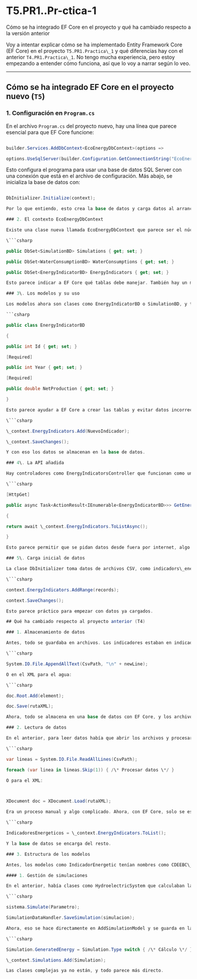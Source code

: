 # T5.PR1..Pr-ctica-1

 Cómo se ha integrado EF Core en el proyecto y qué ha cambiado respecto a la versión anterior

Voy a intentar explicar cómo se ha implementado Entity Framework Core (EF Core) en el proyecto `T5.PR1.Practica\_1` y qué diferencias hay con el anterior `T4.PR1.Practica\_1`. No tengo mucha experiencia, pero estoy empezando a entender cómo funciona, así que lo voy a narrar según lo veo.

---

## Cómo se ha integrado EF Core en el proyecto nuevo (`T5`)

### 1. Configuración en `Program.cs`

En el archivo `Program.cs` del proyecto nuevo, hay una línea que parece esencial para que EF Core funcione:

```csharp

builder.Services.AddDbContext<EcoEnergyDbContext>(options =>

options.UseSqlServer(builder.Configuration.GetConnectionString("EcoEnergyDatabase")));
```

Esto configura el programa para usar una base de datos SQL Server con una conexión que está en el archivo de configuración. Más abajo, se inicializa la base de datos con:

```csharp

DbInitializer.Initialize(context);

Por lo que entiendo, esto crea la base de datos y carga datos al arrancar.

### 2. El contexto EcoEnergyDbContext

Existe una clase nueva llamada EcoEnergyDbContext que parece ser el núcleo de EF Core en este proyecto. Incluye unas propiedades para las entidades que se van a guardar:

\```csharp

public DbSet<SimulationBD> Simulations { get; set; }

public DbSet<WaterConsumptionBD> WaterConsumptions { get; set; }

public DbSet<EnergyIndicatorBD> EnergyIndicators { get; set; }

Esto parece indicar a EF Core qué tablas debe manejar. También hay un método OnModelCreating que establece reglas, como limitar la longitud de un campo o hacerlo obligatorio.

### 3\. Los modelos y su uso

Los modelos ahora son clases como EnergyIndicatorBD o SimulationBD, y tienen atributos como [Required] sobre los campos. Por ejemplo:

```csharp

public class EnergyIndicatorBD

{

public int Id { get; set; }

[Required]

public int Year { get; set; }

[Required]

public double NetProduction { get; set; }

}

Esto parece ayudar a EF Core a crear las tablas y evitar datos incorrectos. Para guardar algo, se usa el contexto así:

\```csharp

\_context.EnergyIndicators.Add(NuevoIndicador);

\_context.SaveChanges();

Y con eso los datos se almacenan en la base de datos.

### 4\. La API añadida

Hay controladores como EnergyIndicatorsController que funcionan como una API. Por ejemplo, para obtener todos los indicadores:

\```csharp

[HttpGet]

public async Task<ActionResult<IEnumerable<EnergyIndicatorBD>>> GetEnergyIndicators()

{

return await \_context.EnergyIndicators.ToListAsync();

}

Esto parece permitir que se pidan datos desde fuera por internet, algo que no existía antes.

### 5\. Carga inicial de datos

La clase DbInitializer toma datos de archivos CSV, como indicadors\_energetics\_cat.csv, y los inserta en la base de datos al inicio:

\```csharp

context.EnergyIndicators.AddRange(records);

context.SaveChanges();

Esto parece práctico para empezar con datos ya cargados.

## Qué ha cambiado respecto al proyecto anterior (T4)

### 1. Almacenamiento de datos

Antes, todo se guardaba en archivos. Los indicadores estaban en indicadors\_energetics\_cat.csv y .json, las simulaciones en simulaciones\_energia.csv, y los consumos de agua en un CSV y un XML. Para añadir un indicador, se escribía en el CSV:

\```csharp

System.IO.File.AppendAllText(CsvPath, "\n" + newLine);

O en el XML para el agua:

\```csharp

doc.Root.Add(element);

doc.Save(rutaXML);

Ahora, todo se almacena en una base de datos con EF Core, y los archivos solo se usan al principio para cargar datos.

### 2. Lectura de datos

En el anterior, para leer datos había que abrir los archivos y procesarlos manualmente. Por ejemplo, en ShowIndicadorsEnergeModel:

\```csharp

var lineas = System.IO.File.ReadAllLines(CsvPath);

foreach (var linea in lineas.Skip(1)) { /\* Procesar datos \*/ }

O para el XML:



XDocument doc = XDocument.Load(rutaXML);

Era un proceso manual y algo complicado. Ahora, con EF Core, solo se escribe:

\```csharp

IndicadoresEnergeticos = \_context.EnergyIndicators.ToList();

Y la base de datos se encarga del resto.

### 3. Estructura de los modelos

Antes, los modelos como IndicadorEnergetic tenían nombres como CDEEBC\_ProdNeta y algunos campos opcionales que no siempre se usaban. Ahora, en EnergyIndicatorBD, los nombres son más claros, como NetProduction o GasolineConsumption, y todo está bien definido. El agua antes tenía campos como CodiComarca, pero ahora se reduce a Region y Municipality.

#### 1. Gestión de simulaciones

En el anterior, había clases como HydroelectricSystem que calculaban la energía y se guardaban en un CSV:

\```csharp

sistema.Simulate(Parametro);

SimulationDataHandler.SaveSimulation(simulacion);

Ahora, eso se hace directamente en AddSimulationModel y se guarda en la base de datos:

\```csharp

Simulation.GeneratedEnergy = Simulation.Type switch { /\* Cálculo \*/ };

\_context.Simulations.Add(Simulation);

Las clases complejas ya no están, y todo parece más directo.
